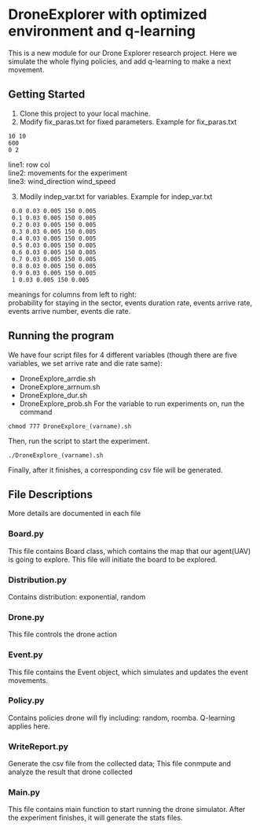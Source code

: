 # DroneExplorer with optimized environment and q-learning

This is a new module for our Drone Explorer research project. Here we simulate the whole flying policies, and add q-learning to make a next movement.

## Getting Started

1. Clone this project to your local machine.
2. Modify fix_paras.txt for fixed parameters.
   Example for fix_paras.txt
```
10 10   
600     
0 2     
```
   line1: row col<br />
   line2: movements for the experiment<br />
   line3: wind_direction wind_speed<br />

3. Modily indep_var.txt for variables.
   Example for indep_var.txt
 ```
  0.0 0.03 0.005 150 0.005
  0.1 0.03 0.005 150 0.005
  0.2 0.03 0.005 150 0.005
  0.3 0.03 0.005 150 0.005
  0.4 0.03 0.005 150 0.005
  0.5 0.03 0.005 150 0.005
  0.6 0.03 0.005 150 0.005
  0.7 0.03 0.005 150 0.005
  0.8 0.03 0.005 150 0.005
  0.9 0.03 0.005 150 0.005
  1 0.03 0.005 150 0.005
 ```
   meanings for columns from left to right:<br />
   probability for staying in the sector, events duration rate, events arrive rate, events arrive number, events die rate.

## Running the program
We have four script files for 4 different variables (though there are five variables, we set arrive rate and die rate same):<br />
   - DroneExplore_arrdie.sh
   - DroneExplore_arrnum.sh
   - DroneExplore_dur.sh
   - DroneExplore_prob.sh
For the variable to run experiments on, run the command
```
chmod 777 DroneExplore_(varname).sh
```
Then, run the script to start the experiment.
```
./DroneExplore_(varname).sh
```
Finally, after it finishes, a corresponding csv file will be generated.

## File Descriptions
More details are documented in each file
### Board.py
This file contains Board class, which contains the map that our agent(UAV) is going to explore. This file will initiate the board to be explored.
### Distribution.py
Contains distribution: exponential, random
### Drone.py
This file controls the drone action
### Event.py
This file contains the Event object, which simulates and updates the event movements.
### Policy.py
Contains policies drone will fly including: random, roomba. Q-learning applies here.
### WriteReport.py
Generate the csv file from the collected data; This file conmpute and analyze the result that drone collected
### Main.py
This file contains main function to start running the drone simulator. After the experiment finishes, it will generate the stats files.


